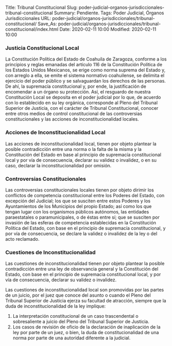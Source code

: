 Title: Tribunal Constitucional
Slug: poder-judicial-organos-jurisdiccionales-tribunal-constitucional
Summary: Pendiente.
Tags: Poder Judicial, Órganos Jurisdiccionales
URL: poder-judicial/organos-jurisdiccionales/tribunal-constitucional/
Save_As: poder-judicial/organos-jurisdiccionales/tribunal-constitucional/index.html
Date: 2020-02-11 10:00
Modified: 2020-02-11 10:00


### Justicia Constitucional Local

La Constitución Política del Estado de Coahuila de Zaragoza, conforme a los principios y reglas emanadas del artículo 116 de la Constitución Política de los Estados Unidos Mexicanos, se erige como norma suprema del Estado y, con arreglo a ella, se emite el sistema normativo coahuilense, se delimita el ejercicio del poder público y se salvaguardan los derechos de las personas. De ahí, la supremacía constitucional y, por ende, la justificación de encomendar a un órgano su protección. Así, el resguardo de nuestra Constitución Local se deposita en el poder judicial por lo que, de acuerdo con lo establecido en su ley orgánica, corresponde al Pleno del Tribunal Superior de Justicia, con el carácter de Tribunal Constitucional, conocer entre otros medios de control constitucional de las controversias constitucionales y las acciones de inconstitucionalidad locales.

### Acciones de Inconstitucionalidad Local

Las acciones de inconstitucionalidad local, tienen por objeto plantear la posible contradicción entre una norma o la falta de la misma y la Constitución del Estado en base al principio de supremacía constitucional local y por vía de consecuencia, declarar su validez o invalidez, o en su caso, declarar la inconstitucionalidad por omisión.

### Controversias Constitucionales

Las controversias constitucionales locales tienen por objeto dirimir los conflictos de competencia constitucional entre los Poderes del Estado, con excepción del Judicial; los que se susciten entre estos Poderes y los Ayuntamientos de los Municipios del propio Estado; así como los que tengan lugar con los organismos públicos autónomos, las entidades paraestatales o paramunicipales, o de éstas entre sí; que se susciten por invasión de las esferas de competencia establecidas en la Constitución Política del Estado, con base en el principio de supremacía constitucional, y por vía de consecuencia, se declare la validez o invalidez de la ley o del acto reclamado.

### Cuestiones de Inconstitucionalidad

Las cuestiones de inconstitucionalidad tienen por objeto plantear la posible contradicción entre una ley de observancia general y la Constitución del Estado, con base en el principio de supremacía constitucional local, y por vía de consecuencia, declarar su validez o invalidez.

Las cuestiones de inconstitucionalidad local son promovidas por las partes de un juicio, por el juez que conoce del asunto o cuando el Pleno del Tribunal Superior de Justicia ejerza su facultad de atracción, siempre que la duda de inconstitucionalidad de la ley implique:

1. La interpretación constitucional de un caso trascendental o sobresaliente a juicio del Pleno del Tribunal Superior de Justicia.
2. Los casos de revisión de oficio de la declaración de inaplicación de la ley por parte de un juez, o bien, la duda de constitucionalidad de una norma por parte de una autoridad diferente a la judicial.

